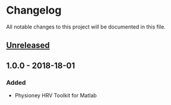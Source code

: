 # Changelog
All notable changes to this project will be documented in this file.

## [Unreleased]

## 1.0.0 - 2018-18-01
### Added
- Physioney HRV Toolkit for Matlab 

[Unreleased]: https://github.com/cliffordlab/Physionet-HRV-toolbox-for-MATLAB/edit/master/compare/v1.0.0...HEAD
[1.0.0]: https://github.com/cliffordlab/Physionet-HRV-toolbox-for-MATLAB/releases/tag/1.0...v1.0.0

